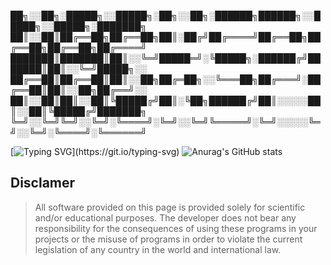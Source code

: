 
██╗░░██╗░█████╗░░█████╗░██╗░░██╗░██████╗██████╗░░█████╗░░█████╗░███████╗
██║░░██║██╔══██╗██╔══██╗██║░██╔╝██╔════╝██╔══██╗██╔══██╗██╔══██╗██╔════╝
███████║███████║██║░░╚═╝█████═╝░╚█████╗░██████╔╝███████║██║░░╚═╝█████╗░░
██╔══██║██╔══██║██║░░██╗██╔═██╗░░╚═══██╗██╔═══╝░██╔══██║██║░░██╗██╔══╝░░
██║░░██║██║░░██║╚█████╔╝██║░╚██╗██████╔╝██║░░░░░██║░░██║╚█████╔╝███████╗
╚═╝░░╚═╝╚═╝░░╚═╝░╚════╝░╚═╝░░╚═╝╚═════╝░╚═╝░░░░░╚═╝░░╚═╝░╚════╝░╚══════╝

[![Typing SVG](https://readme-typing-svg.herokuapp.com?color=36f723&lines=$+Hello+everyone!)](https://git.io/typing-svg)
![Anurag's GitHub stats](https://github-readme-stats.vercel.app/api?username=N1ckhack&show_icons=true&theme=cobalt)
## Disclamer
> All software provided on this page is provided solely for scientific and/or educational purposes.
The developer does not bear any responsibility for the consequences of using these programs in your projects or the misuse of programs in order to violate the current legislation of any country in the world and international law.
